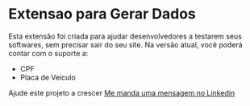 # Extensao para Gerar Dados 

Esta extensão foi criada para ajudar desenvolvedores a testarem seus softwares, sem precisar sair do seu site. Na versão atual, você poderá contar com o suporte a:
- CPF
- Placa de Veículo

Ajude este projeto a crescer
<a href="https://www.linkedin.com/in/renan-joppert/" target="_blank">Me manda uma mensagem no Linkedin</a>

